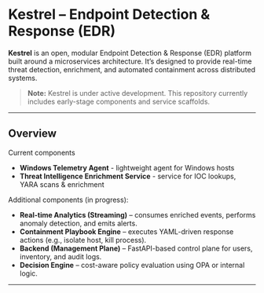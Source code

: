 # Kestrel – Endpoint Detection & Response (EDR)

**Kestrel** is an open, modular Endpoint Detection & Response (EDR) platform built around a microservices architecture.
It’s designed to provide real-time threat detection, enrichment, and automated containment across distributed systems.

> **Note:** Kestrel is under active development. This repository currently includes early-stage components and service scaffolds.

---

## Overview

Current components
* **Windows Telemetry Agent** - lightweight agent for Windows hosts
* **Threat Intelligence Enrichment Service** - service for IOC lookups, YARA scans & enrichment

Additional components (in progress):

* **Real-time Analytics (Streaming)** – consumes enriched events, performs anomaly detection, and emits alerts.
* **Containment Playbook Engine** – executes YAML-driven response actions (e.g., isolate host, kill process).
* **Backend (Management Plane)** – FastAPI-based control plane for users, inventory, and audit logs.
* **Decision Engine** – cost-aware policy evaluation using OPA or internal logic.

---